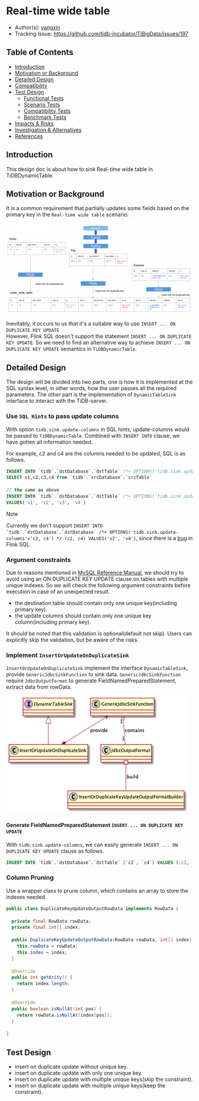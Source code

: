 # Real-time wide table 

- Author(s): [yangxin](http://github.com/xuanyu66)
- Tracking Issue: https://github.com/tidb-incubator/TiBigData/issues/197

## Table of Contents

* [Introduction](#introduction)
* [Motivation or Background](#motivation-or-background)
* [Detailed Design](#detailed-design)
* [Compatibility](#compatibility)
* [Test Design](#test-design)
    * [Functional Tests](#functional-tests)
    * [Scenario Tests](#scenario-tests)
    * [Compatibility Tests](#compatibility-tests)
    * [Benchmark Tests](#benchmark-tests)
* [Impacts & Risks](#impacts--risks)
* [Investigation & Alternatives](#investigation--alternatives)
* [References](#references)

## Introduction

This design doc is about how to sink Real-time wide table in TiDBDynamicTable.

## Motivation or Background

It is a common requirement that partially updates some fields based on the primary key in the `Real-time wide table` scenario.

![image alt text](imgs/real-time-wide-table/Materialized-View.png)

Inevitably, it occurs to us that it's a suitable way to use `INSERT ... ON DUPLICATE KEY UPDATE`  
However, Flink SQL doesn't support the statement `INSERT ... ON DUPLICATE KEY UPDATE`. So we need to find an alternative way to achieve `INSERT ... ON DUPLICATE KEY UPDATE` semantics in `TiDBDynamicTable`. 

## Detailed Design

The design will be divided into two parts, one is how it is implemented at the SQL syntax level, in other words, how the user passes all the required parameters. 
The other part is the implementation of `DynamicTableSink` interface to interact with the TiDB-server.

### Use `SQL Hints` to pass update columns

With option `tidb.sink.update-columns` in SQL hints, update-columns would be passed to `TiDBDynamicTable`. Combined with `INSERT INTO` clause, we have gotten all information needed.

For example, c2 and c4 are the columns needed to be updated, SQL is as follows.

```sql
INSERT INTO `tidb`.`dstDatabase`.`dstTable` /*+ OPTIONS('tidb.sink.update-columns'='c2, c4') */ 
SELECT c1,c2,c3,c4 from `tidb`.`srcDatabase`.`srcTable`

// the same as above 
INSERT INTO `tidb`.`dstDatabase`.`dstTable` /*+ OPTIONS('tidb.sink.update-columns'='c2, c4') */
VALUES('v1', 'v2', 'v3', 'v4')
```

> [!NOTE]
> Currently we don't support ```INSERT INTO `tidb`.`dstDatabase`.`dstDatabase` /*+ OPTIONS('tidb.sink.update-columns'='c2, c4') */ (c2, c4)
VALUES('v2', 'v4')```, since there is a [bug](https://issues.apache.org/jira/browse/FLINK-27683) in Flink SQL.

### Argument constraints

Due to reasons mentioned in [MySQL Reference Manual](https://dev.mysql.com/doc/refman/8.0/en/insert-on-duplicate.html), we should try to avoid using an ON DUPLICATE KEY UPDATE clause on tables with multiple unique indexes.
So we will check the following argument constraints before execution in case of an unexpected result.
- the destination table should contain only one unique key(including primary key).
- the update columns should contain only one unique key column(including primary key).

It should be noted that this validation is optional(default not skip). Users can explicitly skip the validation, but be aware of the risks.

### Implement `InsertOrUpdateOnDuplicateSink`

`InsertOrUpdateOnDuplicateSink` implement the interface `DynamicTableSink`, provide `GenericJdbcSinkFunction` to sink data.
`GenericJdbcSinkFunction` require `JdbcOutputFormat` to generate FieldNamedPreparedStatement, extract data from rowData.

![image alt text](imgs/real-time-wide-table/classes.png)

#### Generate FieldNamedPreparedStatement `INSERT ... ON DUPLICATE KEY UPDATE`

With `tidb.sink.update-columns`, we can easily generate `INSERT ... ON DUPLICATE KEY UPDATE` clause as follows. 

```sql
INSERT INTO `tidb`.`dstDatabase`.`dstTable` (`c2`, `c4`) VALUES (:c2, :c4) ON DUPLICATE KEY UPDATE `c2`=VALUES(:c2), `c4`=VALUES(:c4)
```

### Column Pruning

Use a wrapper class to prune column, which contains an array to store the indexes needed

```java
public class DuplicateKeyUpdateOutputRowData implements RowData {

  private final RowData rowData;
  private final int[] index;

  public DuplicateKeyUpdateOutputRowData(RowData rowData, int[] index) {
    this.rowData = rowData;
    this.index = index;
  }

  @Override
  public int getArity() {
    return index.length;
  }

  @Override
  public boolean isNullAt(int pos) {
    return rowData.isNullAt(index[pos]);
  }

}
```

## Test Design

- insert on duplicate update without unique key.
- insert on duplicate update with only one unique key.
- insert on duplicate update with multiple unique keys(skip the constraint).
- insert on duplicate update with multiple unique keys(keep the constraint).


